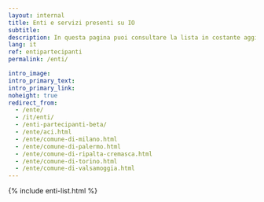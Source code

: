 ```yaml
---
layout: internal
title: Enti e servizi presenti su IO
subtitle:
description: In questa pagina puoi consultare la lista in costante aggiornamento di tutti gli Enti nazionali e locali che sono saliti a bordo di IO, con il dettaglio dei rispettivi servizi già a disposizione dei cittadini.
lang: it
ref: entipartecipanti
permalink: /enti/

intro_image:
intro_primary_text:
intro_primary_link:
noheight: true
redirect_from:
  - /ente/
  - /it/enti/
  - /enti-partecipanti-beta/
  - /ente/aci.html
  - /ente/comune-di-milano.html
  - /ente/comune-di-palermo.html
  - /ente/comune-di-ripalta-cremasca.html
  - /ente/comune-di-torino.html
  - /ente/comune-di-valsamoggia.html
---
```


{% include enti-list.html %}

